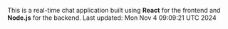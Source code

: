 This is a real-time chat application built using **React** for the frontend and **Node.js** for the backend.
Last updated: Mon Nov  4 09:09:21 UTC 2024
